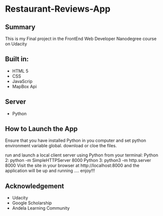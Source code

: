 # Restaurant-Reviews-App
## Summary
This is my Final project in the FrontEnd Web Developer Nanodegree course on Udacity

## Built in:
- HTML 5
- CSS
- JavaScrip
- MapBox Api
## Server
- Python

## How to Launch the App
Ensure that you have installed Python in you computer and set python environment variable global.
download or cloe the files.

run and launch a local client server using Python from your terminal: 
Python 2: python -m SimpleHTTPServer 8000 
Python 3: python3 -m http.server 8000
Visit the site in your browser at http://localhost:8000 and the application will be up and running .... enjoy!!!

## Acknowledgement
- Udacity 
- Google Scholarship 
- Andela Learning Community
